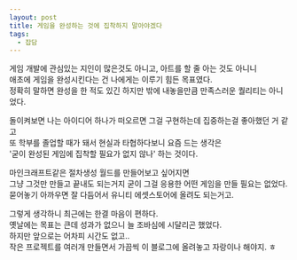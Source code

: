 ```yaml
---
layout: post
title: 게임을 완성하는 것에 집착하지 말아야겠다
tags:
  - 잡담
---
```


게임 개발에 관심있는 지인이 많은것도 아니고, 아트를 할 줄 아는 것도 아니니  
애초에 게임을 완성시킨다는 건 나에게는 이루기 힘든 목표였다.  
정확히 말하면 완성을 한 적도 있긴 하지만 밖에 내놓을만큼 만족스러운 퀄리티는 아니었다.

돌이켜보면 나는 아이디어 하나가 떠오르면 그걸 구현하는데 집중하는걸 좋아했던 거 같고  
또 학부를 졸업할 때가 돼서 현실과 타협하다보니 요즘 드는 생각은  
'굳이 완성된 게임에 집착할 필요가 없지 않나' 하는 것이다.  

마인크래프트같은 절차생성 월드를 만들어보고 싶어지면  
그냥 그것만 만들고 끝내도 되는거지 굳이 그걸 응용한 어떤 게임을 만들 필요는 없었다.  
묻어놓기 아까우면 잘 다듬어서 유니티 에셋스토어에 올려도 되는거고.  

그렇게 생각하니 최근에는 한결 마음이 편하다.  
옛날에는 목표는 큰데 성과가 없으니 늘 조바심에 시달리곤 했었다.  
하지만 앞으로는 어차피 시간도 없고..  
작은 프로젝트를 여러개 만들면서 가끔씩 이 블로그에 올려놓고 자랑이나 해야지. ㅎ
